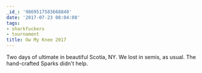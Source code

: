 ```yaml
---
_id_: '9869517583668840'
date: '2017-07-23 08:04:08'
tags:
- sharkfuckers
- tournament
title: Ow My Knee 2017
---
```


Two days of ultimate in beautiful Scotia, NY. We lost in semis, as usual. The hand-crafted Sparks didn't help.
